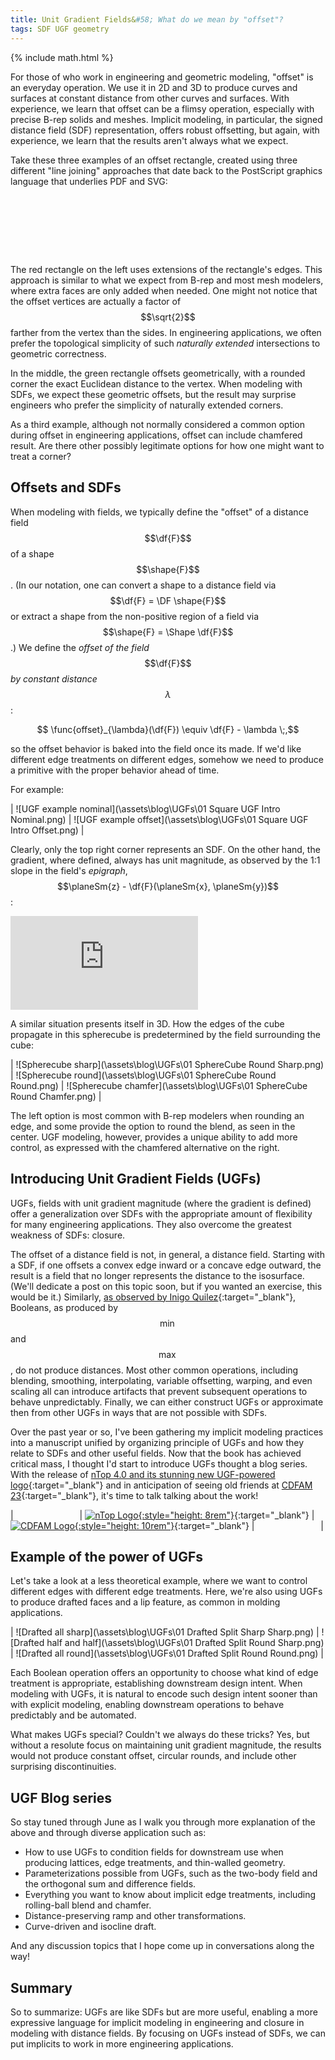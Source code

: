```yaml
---
title: Unit Gradient Fields&#58; What do we mean by "offset"?  
tags: SDF UGF geometry
---
```

{% include math.html %}

For those of who work in engineering and geometric modeling, "offset" is an everyday operation.  We use it in 2D and 3D to produce curves and surfaces at constant distance from other curves and surfaces.  With experience, we learn that offset can be a flimsy operation, especially with precise B-rep solids and meshes.  Implicit modeling, in particular, the signed distance field (SDF) representation, offers robust offsetting, but again, with experience, we learn that the results aren't always what we expect.  

Take these three examples of an offset rectangle, created using three different "line joining" approaches that date back to the PostScript graphics language that underlies PDF and SVG:

<svg version="1.1" id="Layer_1" xmlns="http://www.w3.org/2000/svg" xmlns:xlink="http://www.w3.org/1999/xlink" x="0px" y="0px"
	 viewBox="50 75 596 114" style="enable-background:new 0 0 646 249;" xml:space="preserve">
<style type="text/css">
	.st0{fill:#CCB8B8;stroke:#331A1A;stroke-width:10;transition-duration: 0.6s;animation: expand-stroke 3s ease-in-out infinite alternate;}
	.st1{fill:#CCB8B8;stroke:none;pointer-events:none;}
	.st2{fill:#B8CCB8;stroke:#1A331A;stroke-width:10;stroke-linejoin:round;transition-duration: 0.6s;animation: expand-stroke 3s ease-in-out 2s infinite alternate;}
	.st3{fill:#B8CCB8;stroke:none;pointer-events:none;}
	.st4{fill:#B8B8CC;stroke:#1A1A33;stroke-width:10;stroke-linejoin:bevel;transition-duration: 0.6s;animation: expand-stroke 3s ease-in-out 4s infinite alternate;}
	.st5{fill:#B8B8CC;stroke:none;pointer-events:none;}

	.st0:hover, .st2:hover, .st4:hover{
		animation: expand-hover 2s ease-in-out infinite alternate;
	}

	@keyframes expand-stroke {
	  from {stroke-width:10;}
	  to {stroke-width:20;}
	}

	@keyframes expand-hover {
	  from {stroke-width:20;}
	  to {stroke-width:50;}
	}

</style>
<g>
	<rect x="102" y="102" class="st0" width="102" height="63"/>
	<rect x="102" y="102" class="st1" width="102" height="63"/>
</g>
<g>
	<rect x="300" y="102" class="st2" width="102" height="63"/>
	<rect x="300" y="102" class="st3" width="102" height="63"/>
</g>
<g>
	<rect x="492" y="102" class="st4" width="102" height="63"/>
	<rect x="492" y="102" class="st5" width="102" height="63"/>
</g>
</svg>

<!--more-->

The red rectangle on the left uses extensions of the rectangle's edges.  This approach is similar to what we expect from B-rep and most mesh modelers, where extra faces are only added when needed.  One might not notice that the offset vertices are actually a factor of $$\sqrt{2}$$ farther from the vertex than the sides.  In engineering applications, we often prefer the topological simplicity of such *naturally extended* intersections to geometric correctness.  

In the middle, the green rectangle offsets geometrically, with a rounded corner the exact Euclidean distance to the vertex.  When modeling with SDFs, we expect these geometric offsets, but the result may surprise engineers who prefer the simplicity of naturally extended corners.

As a third example, although not normally considered a common option during offset in engineering applications, offset can include chamfered result.  Are there other possibly legitimate options for how one might want to treat a corner?  

## Offsets and SDFs

When modeling with fields, we typically define the "offset" of a distance field $$\df{F}$$ of a shape $$\shape{F}$$. (In our notation, one can convert a shape to a distance field via $$\df{F} = \DF \shape{F}$$ or extract a shape from the non-positive region of a field via $$\shape{F} = \Shape \df{F}$$.)  We define the *offset of the field* $$\df{F}$$ *by constant distance* $$\lambda$$:

$$ \func{offset}_{\lambda}(\df{F}) \equiv \df{F} - \lambda \;,$$

so the offset behavior is baked into the field once its made.  If we'd like different edge treatments on different edges, somehow we need to produce a primitive with the proper behavior ahead of time.  

For example:

| ![UGF example nominal](\assets\blog\UGFs\01 Square UGF Intro Nominal.png) | ![UGF example offset](\assets\blog\UGFs\01 Square UGF Intro Offset.png) | 

Clearly, only the top right corner represents an SDF.  On the other hand, the gradient, where defined, always has unit magnitude, as observed by the 1:1 slope in the field's *epigraph*, $$\planeSm{z} - \df{F}(\planeSm{x}, \planeSm{y})$$:

<div class="extensions extensions--video"> <iframe title="Intro UGF 3D" frameborder="0" allowfullscreen mozallowfullscreen="true" webkitallowfullscreen="true" allow="autoplay; fullscreen; xr-spatial-tracking" xr-spatial-tracking execution-while-out-of-viewport execution-while-not-rendered web-share src="https://sketchfab.com/models/691afa46a83c4c25a95b844c5bb1e2ee/embed"> </iframe> </div>

A similar situation presents itself in 3D.  How the edges of the cube propagate in this spherecube is predetermined by the field surrounding the cube:

| ![Spherecube sharp](\assets\blog\UGFs\01 SphereCube Round Sharp.png) | ![Spherecube round](\assets\blog\UGFs\01 SphereCube Round Round.png) | ![Spherecube chamfer](\assets\blog\UGFs\01 SphereCube Round Chamfer.png) | 

The left option is most common with B-rep modelers when rounding an edge, and some provide the option to round the blend, as seen in the center.  UGF modeling, however, provides a unique ability to add more control, as expressed with the chamfered alternative on the right.

## Introducing Unit Gradient Fields (UGFs)

UGFs, fields with unit gradient magnitude (where the gradient is defined) offer a generalization over SDFs with the appropriate amount of flexibility for many engineering applications.  They also overcome the greatest weakness of SDFs: closure.

The offset of a distance field is not, in general, a distance field.  Starting with a SDF, if one offsets a convex edge inward or a concave edge outward, the result is a field that no longer represents the distance to the isosurface.  (We'll dedicate a post on this topic soon, but if you wanted an exercise, this would be it.)  Similarly, [as observed by Inigo Quilez](https://www.iquilezles.org/www/articles/interiordistance/interiordistance.htm){:target="_blank"}, Booleans, as produced by $$\min$$ and $$\max$$, do not produce distances.  Most other common operations, including blending, smoothing, interpolating, variable offsetting, warping, and even scaling all can introduce artifacts that prevent subsequent operations to behave unpredictably.  Finally, we can either construct UGFs or approximate then from other UGFs in ways that are not possible with SDFs.  

Over the past year or so, I've been gathering my implicit modeling practices into a manuscript unified by organizing principle of UGFs and how they relate to SDFs and other useful fields.  Now that the book has achieved critical mass, I thought I'd start to introduce UGFs thought a blog series.  With the release of [nTop 4.0 and its stunning new UGF-powered logo](https://ntop.com){:target="_blank"} and in anticipation of seeing old friends at [CDFAM 23](https://cdfam.com/){:target="_blank"}, it's time to talk talking about the work!  

| &emsp;&emsp;&emsp;&emsp;&emsp;&emsp;&emsp; | [![nTop Logo](\assets\blog\UGFs\ntop.jpg){:style="height: 8rem"}](https://ntop.com){:target="_blank"} | [![CDFAM Logo](\assets\blog\UGFs\cdfam.png){:style="height: 10rem"}](https://cdfam.com/){:target="_blank"} | &emsp;&emsp;&emsp;&emsp;&emsp;&emsp;&emsp; |

## Example of the power of UGFs

Let's take a look at a less theoretical example, where we want to control different edges with different edge treatments.  Here, we're also using UGFs to produce drafted faces and a lip feature, as common in molding applications.  

| ![Drafted all sharp](\assets\blog\UGFs\01 Drafted Split Sharp Sharp.png) | ![Drafted half and half](\assets\blog\UGFs\01 Drafted Split Round Sharp.png) | ![Drafted all round](\assets\blog\UGFs\01 Drafted Split Round Round.png) |

Each Boolean operation offers an opportunity to choose what kind of edge treatment is appropriate, establishing downstream design intent.  When modeling with UGFs, it is natural to encode such design intent sooner than with explicit modeling, enabling downstream operations to behave predictably and be automated.  

What makes UGFs special?  Couldn't we always do these tricks?  Yes, but without a resolute focus on maintaining unit gradient magnitude, the results would not produce constant offset, circular rounds, and include other surprising discontinuities.  

## UGF Blog series

So stay tuned through June as I walk you through more explanation of the above and through diverse application such as:

* How to use UGFs to condition fields for downstream use when producing lattices, edge treatments, and thin-walled geometry.
* Parameterizations possible from UGFs, such as the two-body field and the orthogonal sum and difference fields.  
* Everything you want to know about implicit edge treatments, including rolling-ball blend and chamfer.
* Distance-preserving ramp and other transformations.
* Curve-driven and isocline draft.

And any discussion topics that I hope come up in conversations along the way!

## Summary

So to summarize: UGFs are like SDFs but are more useful, enabling a more expressive language for implicit modeling in engineering and closure in modeling with distance fields.  By focusing on UGFs instead of SDFs, we can put implicits to work in more engineering applications.  
